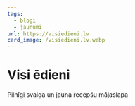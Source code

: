```yaml
---
tags:
  - blogi
  - jaunumi
url: https://visiedieni.lv
card_image: /visiedieni.lv.webp
---
```


# Visi ēdieni

Pilnīgi svaiga un jauna recepšu mājaslapa

